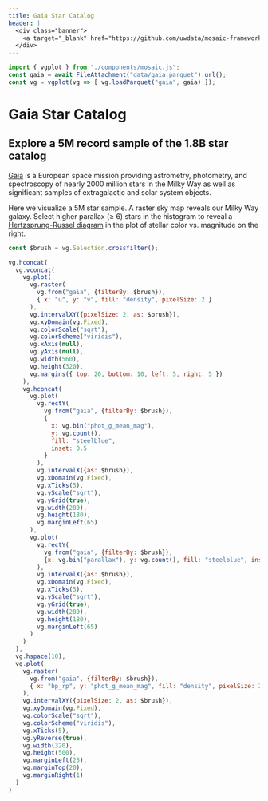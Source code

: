 ```yaml
---
title: Gaia Star Catalog
header: |
  <div class="banner">
    <a target="_blank" href="https://github.com/uwdata/mosaic-framework-example/blob/main/docs/gaia-star-catalog.md?plain=1"><span>View source ↗</span></a>
  </div>
---
```


```js
import { vgplot } from "./components/mosaic.js";
const gaia = await FileAttachment("data/gaia.parquet").url();
const vg = vgplot(vg => [ vg.loadParquet("gaia", gaia) ]);
```

# Gaia Star Catalog
## Explore a 5M record sample of the 1.8B star catalog

[Gaia](https://gea.esac.esa.int/archive/) is a European space mission providing astrometry, photometry, and spectroscopy of nearly 2000 million stars in the Milky Way as well as significant samples of extragalactic and solar system objects.

Here we visualize a 5M star sample.
A raster sky map reveals our Milky Way galaxy.
Select higher parallax (≥ 6) stars in the histogram to reveal a [Hertzsprung-Russel diagram](https://en.wikipedia.org/wiki/Hertzsprung%E2%80%93Russell_diagram) in the plot of stellar color vs. magnitude on the right.

```js
const $brush = vg.Selection.crossfilter();
```

```js
vg.hconcat(
  vg.vconcat(
    vg.plot(
      vg.raster(
        vg.from("gaia", {filterBy: $brush}),
        { x: "u", y: "v", fill: "density", pixelSize: 2 }
      ),
      vg.intervalXY({pixelSize: 2, as: $brush}),
      vg.xyDomain(vg.Fixed),
      vg.colorScale("sqrt"),
      vg.colorScheme("viridis"),
      vg.xAxis(null),
      vg.yAxis(null),
      vg.width(560),
      vg.height(320),
      vg.margins({ top: 20, bottom: 10, left: 5, right: 5 })
    ),
    vg.hconcat(
      vg.plot(
        vg.rectY(
          vg.from("gaia", {filterBy: $brush}),
          {
            x: vg.bin("phot_g_mean_mag"),
            y: vg.count(),
            fill: "steelblue",
            inset: 0.5
          }
        ),
        vg.intervalX({as: $brush}),
        vg.xDomain(vg.Fixed),
        vg.xTicks(5),
        vg.yScale("sqrt"),
        vg.yGrid(true),
        vg.width(280),
        vg.height(180),
        vg.marginLeft(65)
      ),
      vg.plot(
        vg.rectY(
          vg.from("gaia", {filterBy: $brush}),
          {x: vg.bin("parallax"), y: vg.count(), fill: "steelblue", inset: 0.5}
        ),
        vg.intervalX({as: $brush}),
        vg.xDomain(vg.Fixed),
        vg.xTicks(5),
        vg.yScale("sqrt"),
        vg.yGrid(true),
        vg.width(280),
        vg.height(180),
        vg.marginLeft(65)
      )
    )
  ),
  vg.hspace(10),
  vg.plot(
    vg.raster(
      vg.from("gaia", {filterBy: $brush}),
      { x: "bp_rp", y: "phot_g_mean_mag", fill: "density", pixelSize: 2 }
    ),
    vg.intervalXY({pixelSize: 2, as: $brush}),
    vg.xyDomain(vg.Fixed),
    vg.colorScale("sqrt"),
    vg.colorScheme("viridis"),
    vg.xTicks(5),
    vg.yReverse(true),
    vg.width(320),
    vg.height(500),
    vg.marginLeft(25),
    vg.marginTop(20),
    vg.marginRight(1)
  )
)
```
